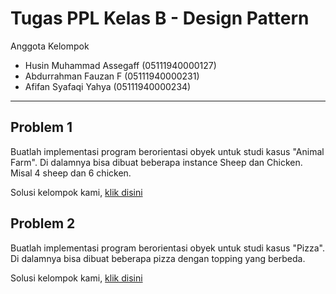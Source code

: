 # Tugas PPL Kelas B - Design Pattern

Anggota Kelompok

- Husin Muhammad Assegaff (05111940000127)
- Abdurrahman Fauzan F (05111940000231)
- Afifan Syafaqi Yahya (05111940000234)

---

## Problem 1

Buatlah implementasi program berorientasi obyek untuk studi kasus "Animal Farm". Di dalamnya bisa dibuat beberapa instance Sheep dan Chicken. Misal 4 sheep dan 6 chicken.

Solusi kelompok kami, [klik disini](https://github.com/husinassegaff/ppl-assignment-week-11/tree/main/src/com/animalPattern)

## Problem 2

Buatlah implementasi program berorientasi obyek untuk studi kasus "Pizza". Di dalamnya bisa dibuat beberapa pizza dengan topping yang berbeda.

Solusi kelompok kami, [klik disini](https://github.com/husinassegaff/ppl-assignment-week-11/tree/main/src/com/pizza)
